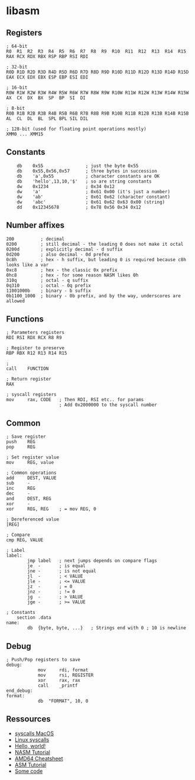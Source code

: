 # libasm

## Registers

```
; 64-bit
R0  R1  R2  R3  R4  R5  R6  R7  R8  R9  R10  R11  R12  R13  R14  R15
RAX RCX RDX RBX RSP RBP RSI RDI

; 32-bit
R0D R1D R2D R3D R4D R5D R6D R7D R8D R9D R10D R11D R12D R13D R14D R15D
EAX ECX EDX EBX ESP EBP ESI EDI

; 16-bit
R0W R1W R2W R3W R4W R5W R6W R7W R8W R9W R10W R11W R12W R13W R14W R15W
AX  CX  DX  BX  SP  BP  SI  DI

; 8-bit
R0B R1B R2B R3B R4B R5B R6B R7B R8B R9B R10B R11B R12B R13B R14B R15B
AL  CL  DL  BL  SPL BPL SIL DIL

; 128-bit (used for floating point operations mostly)
XMM0 ... XMM15
```

## Constants

```
	db    0x55                ; just the byte 0x55
	db    0x55,0x56,0x57      ; three bytes in succession
	db    'a',0x55            ; character constants are OK
	db    'hello',13,10,'$'   ; so are string constants
	dw    0x1234              ; 0x34 0x12
	dw    'a'                 ; 0x61 0x00 (it's just a number)
	dw    'ab'                ; 0x61 0x62 (character constant)
	dw    'abc'               ; 0x61 0x62 0x63 0x00 (string)
	dd    0x12345678          ; 0x78 0x56 0x34 0x12
```

## Number affixes

```
200          ; decimal
0200         ; still decimal - the leading 0 does not make it octal
0200d        ; explicitly decimal - d suffix
0d200        ; also decimal - 0d prefex
0c8h         ; hex - h suffix, but leading 0 is required because c8h looks like a var
0xc8         ; hex - the classic 0x prefix
0hc8         ; hex - for some reason NASM likes 0h
310q         ; octal - q suffix
0q310        ; octal - 0q prefix
11001000b    ; binary - b suffix
0b1100_1000  ; binary - 0b prefix, and by the way, underscores are allowed
```

## Functions

```
; Parameters registers
RDI RSI RDX RCX R8 R9

; Register to preserve
RBP RBX R12 R13 R14 R15

;
call	FUNCTION

; Return register
RAX

; syscall registers
mov		rax, CODE	; Then RDI, RSI etc.. for params
					; Add 0x2000000 to the syscall number
```

## Common

```
; Save register
push	REG
pop		REG

; Set register value
mov		REG, value

; Common operations
add		DEST, VALUE
sub		-
inc		REG
dec		-
and		DEST, REG
xor		-
xor		REG, REG	; = mov	REG, 0

; Dereferenced value
[REG]

; Compare
cmp	REG, VALUE

; Label
label:
		jmp	label	; next jumps depends on compare flags
		je	-		; is equal
		jne	-		; is not equal
		jl	-		; < VALUE
		jle	-		; <= VALUE
		jz	-		; = 0
		jnz	-		; != 0
		jg	-		; > VALUE
		jge	-		; >= VALUE

; Constants
	section	.data
name:
		db	{byte, byte, ...}	; Strings end with 0 ; 10 is newline
```
## Debug

```x64
; Push/Pop registers to save
debug:
			mov		rdi, format
			mov		rsi, REGISTER
			xor     rax, rax
			call	_printf
end_debug:
format:
        	db  "FORMAT", 10, 0
```

## Ressources

* [syscalls MacOS](https://opensource.apple.com/source/xnu/xnu-1504.3.12/bsd/kern/syscalls.master)
* [Linux syscalls](https://blog.rchapman.org/posts/Linux_System_Call_Table_for_x86_64/)
* [Hello, world!](https://gist.github.com/FiloSottile/7125822)
* [NASM Tutorial](https://cs.lmu.edu/~ray/notes/nasmtutorial/)
* [AMD64 Cheatsheet](http://web.archive.org/web/20160801075139/www.x86-64.org/documentation/abi.pdf)
* [ASM Tutorial](https://github.com/0xAX/asm)
* [Some code](https://www.conradk.com/codebase/2017/06/06/x86-64-assembly-from-scratch/)
